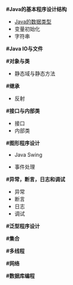 **#Java的基本程序设计结构**

* [Java的数据类型](https://github.com/yuanxingkefou/Learn-to-Java/blob/master/JavaSE/Java的数据类型.md)
* 变量初始化
* 字符串

**#Java IO与文件**

**#对象与类**

* 静态域与静态方法

**#继承**

* 反射

**#接口与内部类**

* 接口
* 内部类

**#图形程序设计**

* Java Swing

* 事件处理

**#异常，断言，日志和调试**

* 异常
* 断言
* 日志
* 调试

**#泛型程序设计**

**#集合**

**#多线程**

**#网络**

**#数据库编程**



